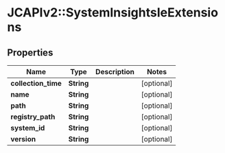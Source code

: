 # JCAPIv2::SystemInsightsIeExtensions

## Properties
Name | Type | Description | Notes
------------ | ------------- | ------------- | -------------
**collection_time** | **String** |  | [optional] 
**name** | **String** |  | [optional] 
**path** | **String** |  | [optional] 
**registry_path** | **String** |  | [optional] 
**system_id** | **String** |  | [optional] 
**version** | **String** |  | [optional] 

